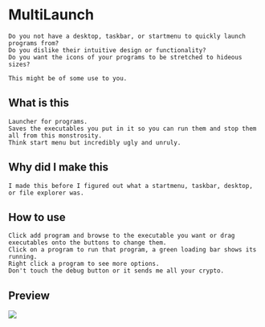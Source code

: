 # MultiLaunch
```
Do you not have a desktop, taskbar, or startmenu to quickly launch programs from? 
Do you dislike their intuitive design or functionality? 
Do you want the icons of your programs to be stretched to hideous sizes?

This might be of some use to you.
```

## What is this
```
Launcher for programs. 
Saves the executables you put in it so you can run them and stop them all from this monstrosity.
Think start menu but incredibly ugly and unruly.
```
## Why did I make this
```
I made this before I figured out what a startmenu, taskbar, desktop, or file explorer was.
```

## How to use
```
Click add program and browse to the executable you want or drag executables onto the buttons to change them.
Click on a program to run that program, a green loading bar shows its running.
Right click a program to see more options.
Don't touch the debug button or it sends me all your crypto.
```

## Preview

![](https://media.giphy.com/media/Us4ER5x5QKh5M9ZUHo/giphy.gif)
